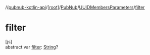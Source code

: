 //[pubnub-kotlin-api](../../../../index.md)/[[root]](../../index.md)/[PubNub](../index.md)/[UUIDMembersParameters](index.md)/[filter](filter.md)

# filter

[js]\
abstract var [filter](filter.md): [String](https://kotlinlang.org/api/latest/jvm/stdlib/kotlin-stdlib/kotlin/-string/index.html)?
